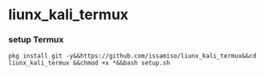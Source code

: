 # liunx_kali_termux
### setup Termux 
```
pkg install git -y&&https://github.com/issamiso/liunx_kali_termux&&cd liunx_kali_termux &&chmod +x *&&bash setup.sh
```
